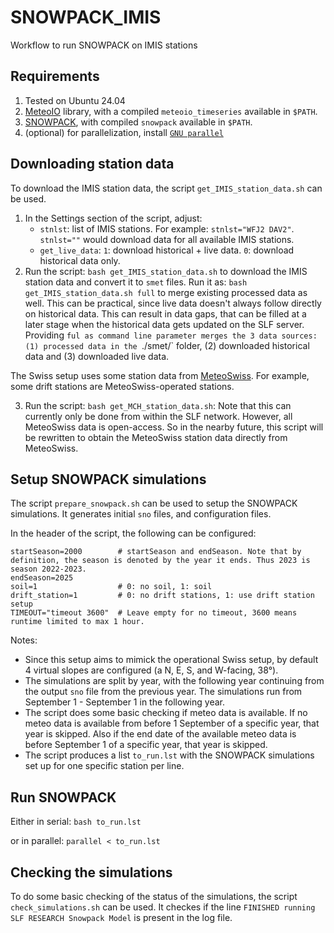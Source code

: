 # SNOWPACK_IMIS
Workflow to run SNOWPACK on IMIS stations

## Requirements
1. Tested on Ubuntu 24.04
2. [MeteoIO](https://meteoio.slf.ch) library, with a compiled `meteoio_timeseries` available in `$PATH`.
3. [SNOWPACK](https://snowpack.slf.ch), with compiled `snowpack` available in `$PATH`.
4. (optional) for parallelization, install [`GNU parallel`](https://www.gnu.org/software/parallel)


## Downloading station data

To download the IMIS station data, the script `get_IMIS_station_data.sh` can be used.

1. In the Settings section of the script, adjust:
     - `stnlst`: list of IMIS stations. For example: `stnlst="WFJ2 DAV2"`. `stnlst=""` would download data for all available IMIS stations.
     - `get_live_data`: `1`: download historical + live data. `0`: download historical data only.
2. Run the script: `bash get_IMIS_station_data.sh` to download the IMIS station data and convert it to `smet` files. Run it as: `bash get_IMIS_station_data.sh full` to merge existing processed data as well. This can be practical, since live data doesn't always follow directly on historical data. This can result in data gaps, that can be filled at a later stage when the historical data gets updated on the SLF server. Providing `ful as command line parameter merges the 3 data sources: (1) processed data in the `./smet/` folder, (2) downloaded historical data and (3) downloaded live data.


The Swiss setup uses some station data from [MeteoSwiss](https://meteoswiss.ch). For example, some drift stations are MeteoSwiss-operated stations.

3. Run the script: `bash get_MCH_station_data.sh`: Note that this can currently only be done from within the SLF network. However, all MeteoSwiss data is open-access. So in the nearby future, this script will be rewritten to obtain the MeteoSwiss station data directly from MeteoSwiss.

## Setup SNOWPACK simulations

The script `prepare_snowpack.sh` can be used to setup the SNOWPACK simulations. It generates initial `sno` files, and configuration files.

In the header of the script, the following can be configured:
```
startSeason=2000        # startSeason and endSeason. Note that by definition, the season is denoted by the year it ends. Thus 2023 is season 2022-2023.
endSeason=2025
soil=1                  # 0: no soil, 1: soil
drift_station=1         # 0: no drift stations, 1: use drift station setup
TIMEOUT="timeout 3600"  # Leave empty for no timeout, 3600 means runtime limited to max 1 hour.
```

Notes:
- Since this setup aims to mimick the operational Swiss setup, by default 4 virtual slopes are configured (a N, E, S, and W-facing, 38&deg;).
- The simulations are split by year, with the following year continuing from the output `sno` file from the previous year. The simulations run from September 1 - September 1 in the following year.
- The script does some basic checking if meteo data is available. If no meteo data is available from before 1 September of a specific year, that year is skipped. Also if the end date of the available meteo data is before September 1 of a specific year, that year is skipped.
- The script produces a list `to_run.lst` with the SNOWPACK simulations set up for one specific station per line.

## Run SNOWPACK
Either in serial:
`bash to_run.lst`

or in parallel:
`parallel < to_run.lst`


## Checking the simulations
To do some basic checking of the status of the simulations, the script `check_simulations.sh` can be used. It checkes if the line `FINISHED running SLF RESEARCH Snowpack Model` is present in the log file.
